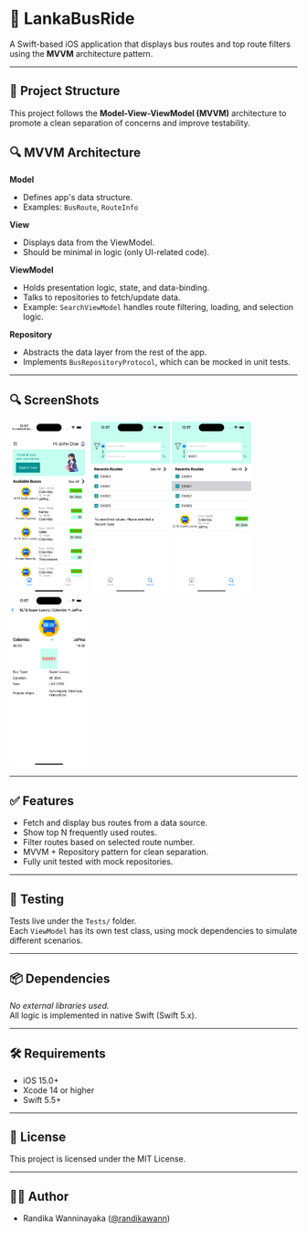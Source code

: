 # 🚌 LankaBusRide

A Swift-based iOS application that displays bus routes and top route filters using the **MVVM** architecture pattern.

---

## 🧠 Project Structure

This project follows the **Model-View-ViewModel (MVVM)** architecture to promote a clean separation of concerns and improve testability.

## 🔍 MVVM Architecture

**Model**  
- Defines app's data structure.  
- Examples: `BusRoute`, `RouteInfo`

**View**  
- Displays data from the ViewModel.  
- Should be minimal in logic (only UI-related code).

**ViewModel**  
- Holds presentation logic, state, and data-binding.  
- Talks to repositories to fetch/update data.
- Example: `SearchViewModel` handles route filtering, loading, and selection logic.

**Repository**  
- Abstracts the data layer from the rest of the app.  
- Implements `BusRepositoryProtocol`, which can be mocked in unit tests.

---

## 🔍 ScreenShots

<img src = "branchscreenshot/LankaBusRide01.png"  height="300" /> <img src = "branchscreenshot/LankaBusRide02.png"  height="300" /> <img src = "branchscreenshot/LankaBusRide03.png"  height="300" /> <img src = "branchscreenshot/LankaBusRide04.png"  height="300" />

---
## ✅ Features

- Fetch and display bus routes from a data source.
- Show top N frequently used routes.
- Filter routes based on selected route number.
- MVVM + Repository pattern for clean separation.
- Fully unit tested with mock repositories.

---

## 🧪 Testing

Tests live under the `Tests/` folder.  
Each `ViewModel` has its own test class, using mock dependencies to simulate different scenarios.

---

## 📦 Dependencies

_No external libraries used._  
All logic is implemented in native Swift (Swift 5.x).

---

## 🛠️ Requirements

- iOS 15.0+
- Xcode 14 or higher
- Swift 5.5+

---

## 📄 License

This project is licensed under the MIT License.

---

## 🙋‍♂️ Author

- Randika Wanninayaka ([@randikawann](https://github.com/randikawann))

